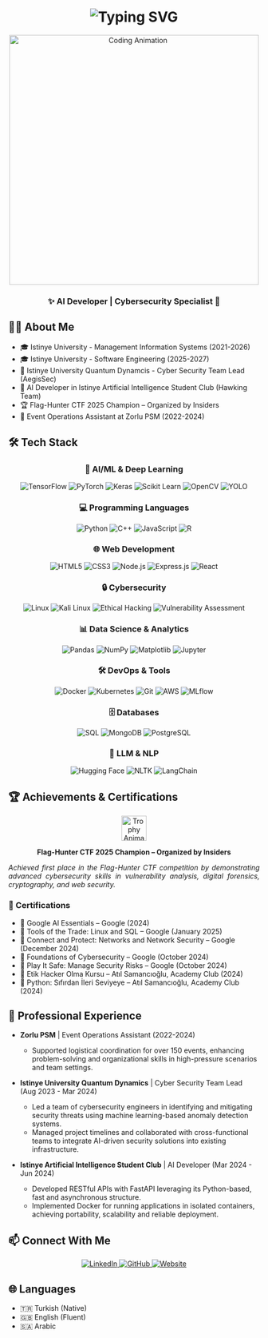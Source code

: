 <h1 align="center">
  <img src="https://readme-typing-svg.herokuapp.com?font=Fira+Code&weight=500&size=40&pause=1000&color=0077B5&center=true&vCenter=true&repeat=false&width=435&lines=İbrahim+Oğuz+ASAN" alt="Typing SVG" />
</h1>

<div align="center">
  <img src="(https://media4.giphy.com/media/v1.Y2lkPTc5MGI3NjExbHBuYjl3N3l0dnBhdThnanR0ampwcXNmM2lkOTlkbjVoZjM0M3p3YyZlcD12MV9pbnRlcm5hbF9naWZfYnlfaWQmY3Q9Zw/f3iwJFOVOwuy7K6FFw/giphy.gif )](https://media4.giphy.com/media/v1.Y2lkPTc5MGI3NjExbHBuYjl3N3l0dnBhdThnanR0ampwcXNmM2lkOTlkbjVoZjM0M3p3YyZlcD12MV9pbnRlcm5hbF9naWZfYnlfaWQmY3Q9Zw/f3iwJFOVOwuy7K6FFw/giphy.gif)" width="500" alt="Coding Animation" />
</div>

<h3 align="center">✨ AI Developer | Cybersecurity Specialist 🚀</h3>


## 👨‍💻 About Me
- 🎓 Istinye University - Management Information Systems (2021-2026)
- 🎓 Istinye University - Software Engineering (2025-2027)
- 🔬 Istinye University Quantum Dynamcis - Cyber Security Team Lead (AegisSec)
- 💼 AI Developer in Istinye Artificial Intelligence Student Club (Hawking Team)
- 🏆 Flag-Hunter CTF 2025 Champion – Organized by Insiders
- 🎯 Event Operations Assistant at Zorlu PSM (2022-2024)

## 🛠 Tech Stack

<div align="center">

### 🤖 AI/ML & Deep Learning
![TensorFlow](https://img.shields.io/badge/TensorFlow-FF6F00?style=for-the-badge&logo=tensorflow&logoColor=white)
![PyTorch](https://img.shields.io/badge/PyTorch-EE4C2C?style=for-the-badge&logo=pytorch&logoColor=white)
![Keras](https://img.shields.io/badge/Keras-D00000?style=for-the-badge&logo=keras&logoColor=white)
![Scikit Learn](https://img.shields.io/badge/Scikit_Learn-F7931E?style=for-the-badge&logo=scikit-learn&logoColor=white)
![OpenCV](https://img.shields.io/badge/OpenCV-5C3EE8?style=for-the-badge&logo=opencv&logoColor=white)
![YOLO](https://img.shields.io/badge/YOLO-00FFFF?style=for-the-badge&logo=yolo&logoColor=black)

### 💻 Programming Languages
![Python](https://img.shields.io/badge/Python-14354C?style=for-the-badge&logo=python&logoColor=white)
![C++](https://img.shields.io/badge/C++-00599C?style=for-the-badge&logo=cplusplus&logoColor=white)
![JavaScript](https://img.shields.io/badge/JavaScript-F7DF1E?style=for-the-badge&logo=javascript&logoColor=black)
![R](https://img.shields.io/badge/R-276DC3?style=for-the-badge&logo=r&logoColor=white)

### 🌐 Web Development
![HTML5](https://img.shields.io/badge/HTML5-E34F26?style=for-the-badge&logo=html5&logoColor=white)
![CSS3](https://img.shields.io/badge/CSS3-1572B6?style=for-the-badge&logo=css3&logoColor=white)
![Node.js](https://img.shields.io/badge/Node.js-43853D?style=for-the-badge&logo=node.js&logoColor=white)
![Express.js](https://img.shields.io/badge/Express.js-404D59?style=for-the-badge&logo=express&logoColor=white)
![React](https://img.shields.io/badge/React-20232A?style=for-the-badge&logo=react&logoColor=61DAFB)

### 🔒 Cybersecurity
![Linux](https://img.shields.io/badge/Linux-FCC624?style=for-the-badge&logo=linux&logoColor=black)
![Kali Linux](https://img.shields.io/badge/Kali_Linux-557C94?style=for-the-badge&logo=kali-linux&logoColor=white)
![Ethical Hacking](https://img.shields.io/badge/Ethical_Hacking-4B275F?style=for-the-badge&logo=hack-the-box&logoColor=white)
![Vulnerability Assessment](https://img.shields.io/badge/Vulnerability_Assessment-ED1C24?style=for-the-badge&logo=target&logoColor=white)

### 📊 Data Science & Analytics
![Pandas](https://img.shields.io/badge/Pandas-150458?style=for-the-badge&logo=pandas&logoColor=white)
![NumPy](https://img.shields.io/badge/NumPy-013243?style=for-the-badge&logo=numpy&logoColor=white)
![Matplotlib](https://img.shields.io/badge/Matplotlib-11557c?style=for-the-badge&logo=python&logoColor=white)
![Jupyter](https://img.shields.io/badge/Jupyter-F37626?style=for-the-badge&logo=jupyter&logoColor=white)

### 🛠 DevOps & Tools
![Docker](https://img.shields.io/badge/Docker-2496ED?style=for-the-badge&logo=docker&logoColor=white)
![Kubernetes](https://img.shields.io/badge/Kubernetes-326CE5?style=for-the-badge&logo=kubernetes&logoColor=white)
![Git](https://img.shields.io/badge/Git-E44C30?style=for-the-badge&logo=git&logoColor=white)
![AWS](https://img.shields.io/badge/AWS-232F3E?style=for-the-badge&logo=amazon-aws&logoColor=white)
![MLflow](https://img.shields.io/badge/MLflow-0194E2?style=for-the-badge&logo=mlflow&logoColor=white)

### 🗄️ Databases
![SQL](https://img.shields.io/badge/SQL-4479A1?style=for-the-badge&logo=mysql&logoColor=white)
![MongoDB](https://img.shields.io/badge/MongoDB-47A248?style=for-the-badge&logo=mongodb&logoColor=white)
![PostgreSQL](https://img.shields.io/badge/PostgreSQL-316192?style=for-the-badge&logo=postgresql&logoColor=white)

### 🧠 LLM & NLP
![Hugging Face](https://img.shields.io/badge/Hugging_Face-FFD21E?style=for-the-badge&logo=huggingface&logoColor=black)
![NLTK](https://img.shields.io/badge/NLTK-154F5B?style=for-the-badge&logo=python&logoColor=white)
![LangChain](https://img.shields.io/badge/LangChain-3178C6?style=for-the-badge&logo=chainlink&logoColor=white)

</div>

## 🏆 Achievements & Certifications
<div align="center">
  <img src="https://media.giphy.com/media/3orifgbK2qhORanAty/giphy.gif" width="50" alt="Trophy Animation"/>
  <p><b>Flag-Hunter CTF 2025 Champion – Organized by Insiders</b></p>
  <p align="justify">
    <i>Achieved first place in the Flag-Hunter CTF competition by demonstrating advanced cybersecurity skills in vulnerability analysis, digital forensics, cryptography, and web security.</i>
  </p>
</div>

### 📜 Certifications
- 🔐 Google AI Essentials – Google (2024)
- 🔐 Tools of the Trade: Linux and SQL – Google (January 2025)
- 🔐 Connect and Protect: Networks and Network Security – Google (December 2024)
- 🔐 Foundations of Cybersecurity – Google (October 2024)
- 🔐 Play It Safe: Manage Security Risks – Google (October 2024)
- 🔐 Etik Hacker Olma Kursu – Atıl Samancıoğlu, Academy Club (2024)
- 🔐 Python: Sıfırdan İleri Seviyeye – Atıl Samancıoğlu, Academy Club (2024)

## 💼 Professional Experience
- **Zorlu PSM** | Event Operations Assistant (2022-2024)
  - Supported logistical coordination for over 150 events, enhancing problem-solving and organizational skills in high-pressure scenarios and team settings.

- **Istinye University Quantum Dynamics** | Cyber Security Team Lead (Aug 2023 - Mar 2024)
  - Led a team of cybersecurity engineers in identifying and mitigating security threats using machine learning-based anomaly detection systems.
  - Managed project timelines and collaborated with cross-functional teams to integrate AI-driven security solutions into existing infrastructure.

- **Istinye Artificial Intelligence Student Club** | AI Developer (Mar 2024 - Jun 2024)
  - Developed RESTful APIs with FastAPI leveraging its Python-based, fast and asynchronous structure.
  - Implemented Docker for running applications in isolated containers, achieving portability, scalability and reliable deployment.

## 📫 Connect With Me

<div align="center">
 
  <a href="https://www.linkedin.com/in/oguzassn34/" target="_blank">
    <img src="https://img.shields.io/badge/LINKEDIN-0077B5?style=for-the-badge&logo=linkedin&logoColor=white&labelColor=0077B5" alt="LinkedIn"/>
  </a>
 
  <a href="https://github.com/Oussssn" target="_blank">
    <img src="https://img.shields.io/badge/GITHUB-181717?style=for-the-badge&logo=github&logoColor=white&labelColor=181717" alt="GitHub"/>
  </a>
 
  <a href="https://oguzasan.com/" target="_blank">
    <img src="https://img.shields.io/badge/WEBSITE-000000?style=for-the-badge&logo=safari&logoColor=white&labelColor=000000" alt="Website"/>
  </a>

</div>

## 🌐 Languages
- 🇹🇷 Turkish (Native)
- 🇬🇧 English (Fluent)
- 🇸🇦 Arabic
